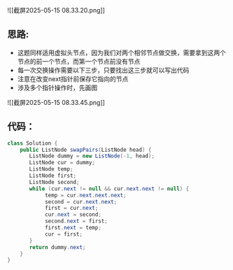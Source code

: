 
![[截屏2025-05-15 08.33.20.png]]


## 思路:

- 这题同样适用虚拟头节点，因为我们对两个相邻节点做交换，需要拿到这两个节点的前一个节点，而第一个节点前没有节点
- 每一次交换操作需要以下三步，只要找出这三步就可以写出代码
- 注意在改变next指针前保存它指向的节点
- 涉及多个指针操作时，先画图

![[截屏2025-05-15 08.33.45.png]]

## 代码：

```java
class Solution {
    public ListNode swapPairs(ListNode head) {
       ListNode dummy = new ListNode(-1, head);
       ListNode cur = dummy;
       ListNode temp;
       ListNode first;
       ListNode second;
       while (cur.next != null && cur.next.next != null) {
            temp = cur.next.next.next;
            second = cur.next.next;
            first = cur.next;
            cur.next = second;
            second.next = first;
            first.next = temp;
            cur = first;
       }
       return dummy.next;
    }
}
```

